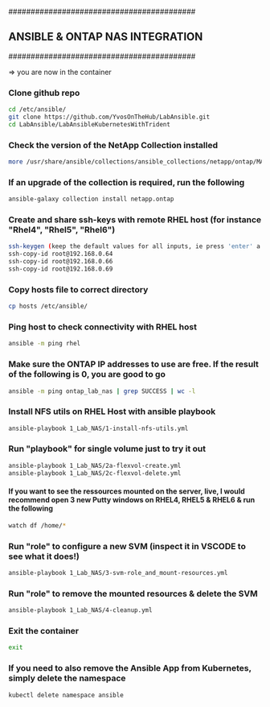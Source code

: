 ##########################################
## ANSIBLE & ONTAP NAS INTEGRATION
##########################################

=>  you are now in the container

### Clone github repo

```bash
cd /etc/ansible/ 
git clone https://github.com/YvosOnTheHub/LabAnsible.git 
cd LabAnsible/LabAnsibleKubernetesWithTrident
```

### Check the version of the NetApp Collection installed

```bash
more /usr/share/ansible/collections/ansible_collections/netapp/ontap/MANIFEST.json | grep version
```

### If an upgrade of the collection is required, run the following

```bash
ansible-galaxy collection install netapp.ontap
```

### Create and share ssh-keys with remote RHEL host (for instance "Rhel4", "Rhel5", "Rhel6")

```bash
ssh-keygen (keep the default values for all inputs, ie press 'enter' a few times)
ssh-copy-id root@192.168.0.64
ssh-copy-id root@192.168.0.66
ssh-copy-id root@192.168.0.69
```

### Copy hosts file to correct directory

```bash
cp hosts /etc/ansible/
```

### Ping host to check connectivity with RHEL host 

```bash
ansible -m ping rhel
```

### Make sure the ONTAP IP addresses to use are free. If the result of the following is 0, you are good to go

```bash
ansible -m ping ontap_lab_nas | grep SUCCESS | wc -l
```

### Install NFS utils on RHEL Host with ansible playbook

```bash
ansible-playbook 1_Lab_NAS/1-install-nfs-utils.yml
```

### Run "playbook" for single volume just to try it out

```bash
ansible-playbook 1_Lab_NAS/2a-flexvol-create.yml
ansible-playbook 1_Lab_NAS/2c-flexvol-delete.yml
```

#### If you want to see the ressources mounted on the server, live, I would recommend open 3 new Putty windows on RHEL4, RHEL5 & RHEL6 & run the following

```bash
watch df /home/*
```

### Run "role" to configure a new SVM (inspect it in VSCODE to see what it does!)

```bash
ansible-playbook 1_Lab_NAS/3-svm-role_and_mount-resources.yml 
```

### Run "role" to remove the mounted resources & delete the SVM

```bash
ansible-playbook 1_Lab_NAS/4-cleanup.yml 
```

### Exit the container

```bash
exit
```

### If you need to also remove the Ansible App from Kubernetes, simply delete the namespace

```bash
kubectl delete namespace ansible
```